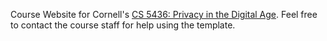Course Website for Cornell's [CS 5436: Privacy in the Digital Age](https://cs5436.github.io/). Feel free to contact the course staff for help using the template.
